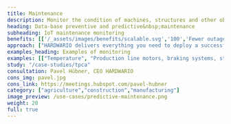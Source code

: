 ```yaml
---
title: Maintenance
description: Monitor the condition of machines, structures and other objects over the long term. Prevent production stoppages, structure collapses and other problems.
heading: Data-base preventive and predictive&nbsp;maintenance
subheading: IoT maintenance monitoring
benefits: [['/_assets/images/benefits/scalable.svg','100','Fewer outages','Continuous monitoring detects risky situations early and prevents unexpected outages.'],['/_assets/images/benefits/document.svg','100','Lower maintenance costs','Preventive and predictive maintenance brings lower operational costs in the long term.'],['/_assets/images/benefits/implementation.svg','100','100% operational visibility','Continuous overview of the operation and condition of the environment, machines, and structures.']]
approach: ["HARDWARIO delivers everything you need to deploy a successful IoT maintenance monitoring project - from devices to cloud environments and APIs.","Our products and services include IoT devices and sensors, easily connected from anywhere to the Internet via LPWAN networks, connectivity, cloud-based device management and APIs for integration with other systems."]
examples_heading: Examples of monitoring
examples: [["Temperature", "Production line motors, braking systems, storage areas"],["Pulses", "Measurement of electricity, water, air and other consumption"],["Rotation"],["Distance", "Level of sumps and silos"],["Vibration, shock and tilt", "Bridges, steel structures, roofs, machines"]]
study: "/case-studies/tpca"
consultation: Pavel Hübner, CEO HARDWARIO
cons_img: pavel.jpg
cons_link: https://meetings.hubspot.com/pavel-hubner
category: ["agriculture","construction","manufacturing"]
image_preview: /use-cases/predictive-maintenance.png
weight: 20
full: true
---
```

